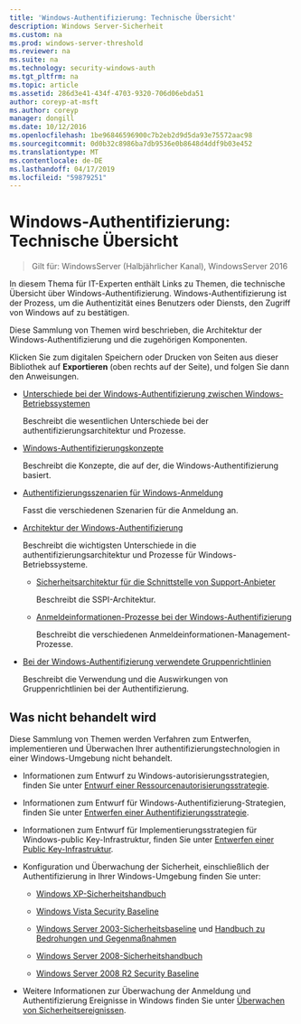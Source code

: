 ```yaml
---
title: 'Windows-Authentifizierung: Technische Übersicht'
description: Windows Server-Sicherheit
ms.custom: na
ms.prod: windows-server-threshold
ms.reviewer: na
ms.suite: na
ms.technology: security-windows-auth
ms.tgt_pltfrm: na
ms.topic: article
ms.assetid: 286d3e41-434f-4703-9320-706d06ebda51
author: coreyp-at-msft
ms.author: coreyp
manager: dongill
ms.date: 10/12/2016
ms.openlocfilehash: 1be96846596900c7b2eb2d9d5da93e75572aac98
ms.sourcegitcommit: 0d0b32c8986ba7db9536e0b8648d4ddf9b03e452
ms.translationtype: MT
ms.contentlocale: de-DE
ms.lasthandoff: 04/17/2019
ms.locfileid: "59879251"
---
```

# <a name="windows-authentication-technical-overview"></a>Windows-Authentifizierung: Technische Übersicht

>Gilt für: WindowsServer (Halbjährlicher Kanal), WindowsServer 2016

In diesem Thema für IT-Experten enthält Links zu Themen, die technische Übersicht über Windows-Authentifizierung. Windows-Authentifizierung ist der Prozess, um die Authentizität eines Benutzers oder Diensts, den Zugriff von Windows auf zu bestätigen.

Diese Sammlung von Themen wird beschrieben, die Architektur der Windows-Authentifizierung und die zugehörigen Komponenten.

Klicken Sie zum digitalen Speichern oder Drucken von Seiten aus dieser Bibliothek auf **Exportieren** (oben rechts auf der Seite), und folgen Sie dann den Anweisungen.

-   [Unterschiede bei der Windows-Authentifizierung zwischen Windows-Betriebssystemen](https://technet.microsoft.com/library/dn169017.aspx)

    Beschreibt die wesentlichen Unterschiede bei der authentifizierungsarchitektur und Prozesse.

-   [Windows-Authentifizierungskonzepte](https://technet.microsoft.com/library/dn169018.aspx)

    Beschreibt die Konzepte, die auf der, die Windows-Authentifizierung basiert.

-   [Authentifizierungsszenarien für Windows-Anmeldung](https://technet.microsoft.com/library/dn169020.aspx)

    Fasst die verschiedenen Szenarien für die Anmeldung an.

-   [Architektur der Windows-Authentifizierung](https://technet.microsoft.com/library/dn169024.aspx)

    Beschreibt die wichtigsten Unterschiede in die authentifizierungsarchitektur und Prozesse für Windows-Betriebssysteme.

    -   [Sicherheitsarchitektur für die Schnittstelle von Support-Anbieter](https://technet.microsoft.com/library/dn169026.aspx)

        Beschreibt die SSPI-Architektur.

    -   [Anmeldeinformationen-Prozesse bei der Windows-Authentifizierung](https://technet.microsoft.com/library/dn169014.aspx)

        Beschreibt die verschiedenen Anmeldeinformationen-Management-Prozesse.

-   [Bei der Windows-Authentifizierung verwendete Gruppenrichtlinien](https://technet.microsoft.com/library/dn169021.aspx)

    Beschreibt die Verwendung und die Auswirkungen von Gruppenrichtlinien bei der Authentifizierung.

## <a name="what-is-not-covered"></a>Was nicht behandelt wird
Diese Sammlung von Themen werden Verfahren zum Entwerfen, implementieren und Überwachen Ihrer authentifizierungstechnologien in einer Windows-Umgebung nicht behandelt.

-   Informationen zum Entwurf zu Windows-autorisierungsstrategien, finden Sie unter [Entwurf einer Ressourcenautorisierungsstrategie](https://technet.microsoft.com/library/cc783368.aspx).

-   Informationen zum Entwurf für Windows-Authentifizierung-Strategien, finden Sie unter [Entwerfen einer Authentifizierungsstrategie](https://technet.microsoft.com/library/cc758124.aspx).

-   Informationen zum Entwurf für Implementierungsstrategien für Windows-public Key-Infrastruktur, finden Sie unter [Entwerfen einer Public Key-Infrastruktur](https://technet.microsoft.com/library/cc773138.aspx).

-   Konfiguration und Überwachung der Sicherheit, einschließlich der Authentifizierung in Ihrer Windows-Umgebung finden Sie unter:

    -   [Windows XP-Sicherheitshandbuch](https://www.microsoft.com/download/details.aspx?id=962)

    -   [Windows Vista Security Baseline](https://technet.microsoft.com/library/dd450978.aspx)

    -   [Windows Server 2003-Sicherheitsbaseline](https://technet.microsoft.com/library/cc163140.aspx) und [Handbuch zu Bedrohungen und Gegenmaßnahmen](https://technet.microsoft.com/library/dd162275.aspx)

    -   [Windows Server 2008-Sicherheitshandbuch](https://www.microsoft.com/download/details.aspx?id=17606)

    -   [Windows Server 2008 R2 Security Baseline](https://technet.microsoft.com/library/gg236605.aspx)

-   Weitere Informationen zur Überwachung der Anmeldung und Authentifizierung Ereignisse in Windows finden Sie unter [Überwachen von Sicherheitsereignissen](https://technet.microsoft.com/library/cc776394.aspx).


